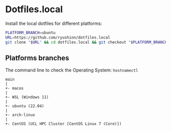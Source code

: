 # Dotfiles.local

Install the local dotfiles for different platforms:

```bash
PLATFORM_BRANCH=ubuntu
URL=https://github.com/ryushinn/dotfiles.local
git clone "$URL" && cd dotfiles.local && git checkout "$PLATFORM_BRANCH" && ./install
```

## Platforms branches

The command line to check the Operating System: `hostnamectl`

```text
main
|
+- macos
|
+- WSL (Windows 11)
|
+- ubuntu (22.04)
|
+- arch-linux
|
+- CentOS (UCL HPC Cluster [CentOS Linux 7 (Core)])
```
